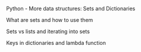 Python - More data structures: Sets and Dictionaries

 What are sets and how to use them

 Sets vs lists and iterating into sets

 Keys in dictionaries and lambda function
